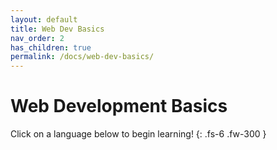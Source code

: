 ```yaml
---
layout: default
title: Web Dev Basics
nav_order: 2
has_children: true
permalink: /docs/web-dev-basics/
---
```


# Web Development Basics

Click on a language below to begin learning!
{: .fs-6 .fw-300 }
